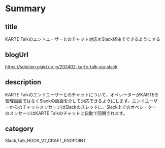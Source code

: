 # Summary

## title

KARTE Talkのエンドユーザーとのチャット対応をSlack経由でできるようにする

## blogUrl

https://solution.plaid.co.jp/202402-karte-talk-via-slack

## description

KARTE Talkのエンドユーザーとのチャットについて、オペレーターがKARTEの管理画面ではなくSlackの画面を介して対応できるようにします。エンドユーザーからのチャットメッセージはSlackのスレッドに、Slack上でのオペレーターのメッセージはKARTE Talkのチャットに自動で同期されます。

## category

Slack,Talk,HOOK_V2,CRAFT_ENDPOINT